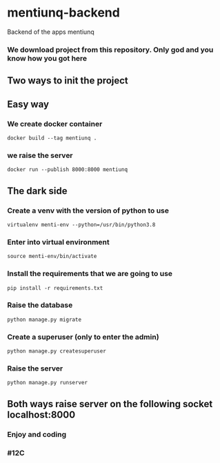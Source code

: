 # mentiunq-backend
Backend of the apps mentiunq 

### We download project from this repository. Only god and you know how you got here

## Two ways to init the project

## Easy way
### We create docker container
`docker build --tag mentiunq .`
### we raise the server
`docker run --publish 8000:8000 mentiunq`

## The dark side
### Create a venv with the version of python to use
`virtualenv menti-env --python=/usr/bin/python3.8`

### Enter into virtual environment
`source menti-env/bin/activate`

### Install the requirements that we are going to use
`pip install -r requirements.txt`

### Raise the database
`python manage.py migrate`

### Create a superuser (only to enter the admin)
`python manage.py createsuperuser`

### Raise the server
`python manage.py runserver`

## Both ways raise server on the following socket localhost:8000

### Enjoy and coding 
### #12C  


